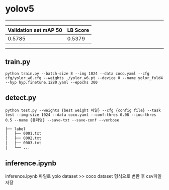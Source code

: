 # yolov5
------------
| Validation set mAP 50 | LB Score |
| --------------------- | -------- |
|      0.5785           |  0.5379  |

------------

## train.py
```
python train.py --batch-size 8 --img 1024 --data coco.yaml --cfg cfg/yolor_w6.cfg --weights ./yolor_w6.pt --device 0 --name yolor_fold4 --hyp hyp.finetune.1280.yaml --epochs 300
```

## detect.py
```
python test.py --weights {best weight 파일} --cfg {config file} --task test --img-size 1024 --data coco.yaml --conf-thres 0.08 --iou-thres 0.5 --name {폴더명} --save-txt --save-conf --verbose
```
```bash
├── label
│   ├── 0001.txt
│   ├── 0002.txt
│   ├── 0003.txt
│   └── ...

``` 



## inference.ipynb
inference.ipynb 파일로 yolo dataset >> coco dataset 형식으로 변환 후 csv파일 저장